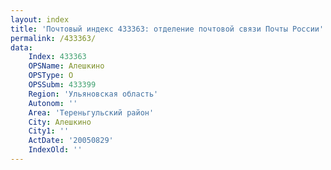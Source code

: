```yaml
---
layout: index
title: 'Почтовый индекс 433363: отделение почтовой связи Почты России'
permalink: /433363/
data:
    Index: 433363
    OPSName: Алешкино
    OPSType: О
    OPSSubm: 433399
    Region: 'Ульяновская область'
    Autonom: ''
    Area: 'Тереньгульский район'
    City: Алешкино
    City1: ''
    ActDate: '20050829'
    IndexOld: ''
---
```

